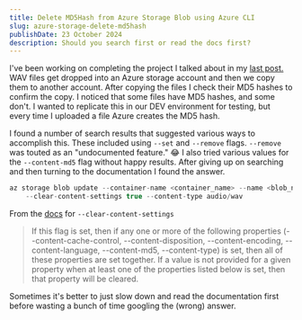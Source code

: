 ```yaml
---
title: Delete MD5Hash from Azure Storage Blob using Azure CLI
slug: azure-storage-delete-md5hash
publishDate: 23 October 2024
description: Should you search first or read the docs first?
---
```


I've been working on completing the project I talked about in my [last post.](https://chadpeters.dev/blog/remove-file-extension-from-string) WAV files get dropped into an Azure storage account and then we copy them to another account. After copying the files I check their MD5 hashes to confirm the copy. I noticed that some files have MD5 hashes, and some don't. I wanted to replicate this in our DEV environment for testing, but every time I uploaded a file Azure creates the MD5 hash.

I found a number of search results that suggested various ways to accomplish this. These included using `--set` and `--remove` flags. `--remove` was touted as an "undocumented feature." 😂 I also tried various values for the `--content-md5` flag without happy results. After giving up on searching and then turning to the documentation I found the answer. 

```csharp
az storage blob update --container-name <container_name> --name <blob_name> 
	--clear-content-settings true --content-type audio/wav
```

From the [docs](https://learn.microsoft.com/en-us/cli/azure/storage/blob?view=azure-cli-latest#az-storage-blob-update) for `--clear-content-settings`

> If this flag is set, then if any one or more of the following properties (--content-cache-control, --content-disposition, --content-encoding, --content-language, --content-md5, --content-type) is set, then all of these properties are set together. If a value is not provided for a given property when at least one of the properties listed below is set, then that property will be cleared.

Sometimes it's better to just slow down and read the documentation first before wasting a bunch of time googling the (wrong) answer. 



